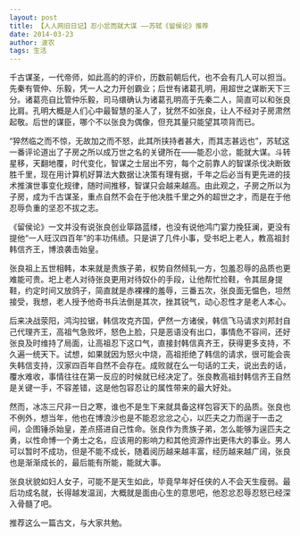 ```yaml
---
layout: post
title: 【人人网旧日记】忍小忿而就大谋 ——苏轼《留侯论》推荐
date: 2014-03-23
author: 波农
tags: 生活
---
```


千古谋圣，一代帝师，如此高的的评价，历数前朝后代，也不会有几人可以担当。先秦有管仲、乐毅，凭一人之力开创霸业；后世有诸葛孔明，用超世之谋断天下三分。诸葛亮自比管仲乐毅，司马缳确认为诸葛孔明高于先秦二人，简直可以和张良比肩。孔明大概是人们心中最智慧的圣人了，犹然不如张良，让人不经对子房肃然起敬。后世的谋臣，哪个不以张良为偶像，但充其量只能望其项背而已。

“猝然临之而不惊，无故加之而不怒，此其所挟持者甚大，而其志甚远也”，苏轼这一番评论道出了子房之所以成万世之名的关键所在——能忍小忿，能就大谋。斗转星移，天翻地覆，时代变化，智谋之士层出不穷，每个之前靠人的智谋杀伐决断致胜千里，现在用计算机好算法大数据让决策有理有据，千年之后必当有更先进的技术推演世事变化规律，随时间推移，智谋只会越来越高。由此观之，子房之所以为子房，成为千古谋圣，重点自然不会在于他决胜千里之外的超世之才，而是在于他忍辱负重的坚忍不拔之志。

《留侯论》一文并没有说张良创业筚路蓝缕，也没有说他鸿门宴力挽狂澜，更没有提他“一人旺汉四百年”的丰功伟绩。只是讲了几件小事，受书圯上老人，教高祖封韩信齐王，博浪袭击始皇。

张良祖上五世相韩，本来就是贵族子弟，权势自然倾轧一方，包羞忍辱的品质也更难能可贵。圯上老人对待张良更用对待奴仆的手段，让他帮忙捡鞋，令其屈身提鞋，约定时间又放鸽子，简直就是赤裸裸的羞辱，三番五次，张良面无愠色，坦然接受，我想，老人授予他奇书兵法倒是其次，挫其锐气，动心忍性才是老人本心。

后来决战荥阳，鸿沟拉锯，韩信攻克齐国，俨然一方诸侯，韩信飞马请求刘邦封自己代理齐王，高祖气急败坏，怒色上脸，只是恶语没有出口，事情危不容间，还好张良及时维持了局面，让高祖忍下这口气，直接封韩信真齐王，获得更多支持，不久遍一统天下。试想，如果就因为怒火中烧，高祖拒绝了韩信的请求，很可能会丧失韩信支持，汉家四百年自然不会存在。成败就在么一句话的工夫，说出去的话，覆水难收，事情往往在第一反应的时候就已经决定了。张良教高祖封韩信齐王自然是关键一手，不容差错，这是他包容忍让的属性带来的最大好处。

然而，冰冻三尺非一日之寒，谁也不是生下来就具备这样包容天下的品质。张良也不例外，想当年，他也在博浪沙也是不能忍忿忿之心，以匹夫之力而逞于一击之间，企图锤杀始皇，差点搭进自己性命。张良作为贵族子弟，怎么能够为逞匹夫之勇，以性命博一个勇士之名，应该用的影响力和其他资源作出更伟大的事业。男人可以暂时不成功，但是不能不成长，随着阅历越来越丰富，经历越来越广阔，张良也是渐渐成长的，最后能有所能，能就大事。

张良状貌如妇人女子，可能不是天生如此，毕竟早年好任侠的人不会天生瘦弱。最后功成名就，长得越发温润，大概就是面由心生的意思吧，他忍忿忍辱忍怒已经深入骨髓了吧。

推荐这么一篇古文，与大家共勉。
